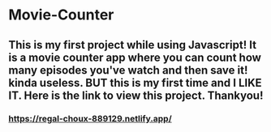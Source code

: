 # Movie-Counter
## This is my first project while using Javascript! It is a movie counter app where you can count how many episodes you've watch and then save it! kinda useless. BUT this is my first time and I LIKE IT. Here is the link to view this project. Thankyou!
### https://regal-choux-889129.netlify.app/
